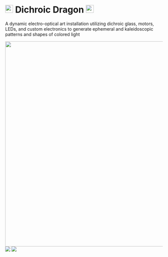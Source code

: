 # <img src="https://user-images.githubusercontent.com/17936867/231169237-148e1da9-27d9-49a1-90c7-7f9b397692ac.svg" width="25" height="25"/> Dichroic Dragon <img src="https://user-images.githubusercontent.com/17936867/231457778-2162321e-02b9-442b-92be-0ecd296d0334.svg" width="25" height="25"/>

A dynamic electro-optical art installation utilizing dichroic glass, motors, LEDs, and custom electronics to generate ephemeral and kaleidoscopic patterns and shapes of colored light  

<img src="https://user-images.githubusercontent.com/17936867/231173940-ef708146-c655-411c-99fd-c09ede576de9.png" width="563" height="654"/>
<img src="https://user-images.githubusercontent.com/17936867/232087807-49fa8c77-3cd6-450e-8297-32ae3ea5cd13.jpg" />
<img src="https://user-images.githubusercontent.com/17936867/232087943-2c2693c0-03c0-4665-8f7e-e7aea2feb131.jpg" />
